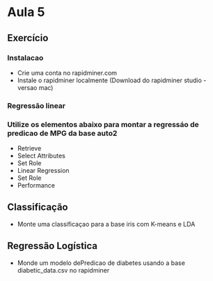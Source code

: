 # Aula 5

## Exercício 

### Instalacao 
* Crie uma conta no rapidminer.com
* Instale o rapidminer localmente (Download do rapidminer studio - versao mac) 

### Regressão linear

### Utilize os elementos abaixo para montar a regressáo de predicao de MPG da base auto2

* Retrieve
* Select Attributes
* Set Role
* Linear Regression
* Set Role
* Performance

## Classificação
* Monte uma classificaçao para a base iris com K-means e LDA

## Regressão Logística

* Monde um modelo dePredicao de diabetes usando a base diabetic_data.csv no rapidminer


